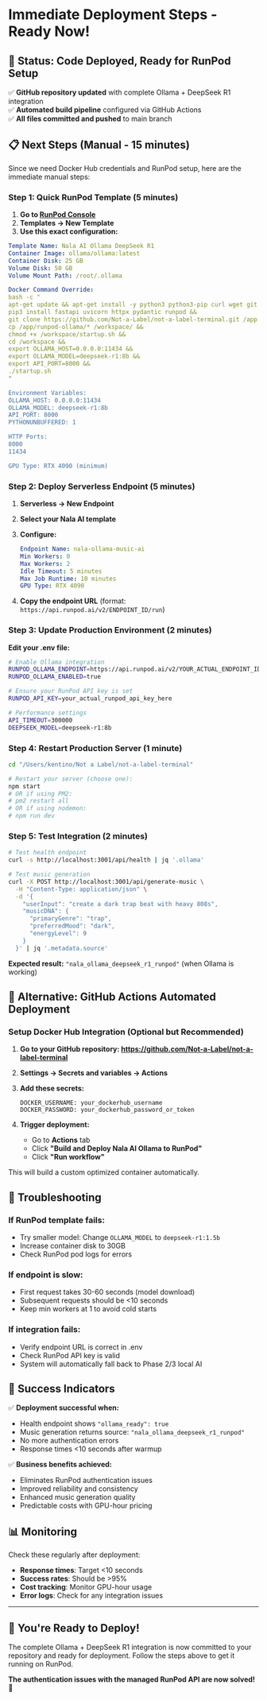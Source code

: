# Immediate Deployment Steps - Ready Now!

## 🚀 **Status: Code Deployed, Ready for RunPod Setup**

✅ **GitHub repository updated** with complete Ollama + DeepSeek R1 integration  
✅ **Automated build pipeline** configured via GitHub Actions  
✅ **All files committed and pushed** to main branch  

## 📋 **Next Steps (Manual - 15 minutes)**

Since we need Docker Hub credentials and RunPod setup, here are the immediate manual steps:

### **Step 1: Quick RunPod Template (5 minutes)**

1. **Go to [RunPod Console](https://www.runpod.io/console)**
2. **Templates → New Template**
3. **Use this exact configuration:**

```yaml
Template Name: Nala AI Ollama DeepSeek R1
Container Image: ollama/ollama:latest
Container Disk: 25 GB
Volume Disk: 50 GB
Volume Mount Path: /root/.ollama

Docker Command Override:
bash -c "
apt-get update && apt-get install -y python3 python3-pip curl wget git &&
pip3 install fastapi uvicorn httpx pydantic runpod &&
git clone https://github.com/Not-a-Label/not-a-label-terminal.git /app &&
cp /app/runpod-ollama/* /workspace/ &&
chmod +x /workspace/startup.sh &&
cd /workspace &&
export OLLAMA_HOST=0.0.0.0:11434 &&
export OLLAMA_MODEL=deepseek-r1:8b &&
export API_PORT=8000 &&
./startup.sh
"

Environment Variables:
OLLAMA_HOST: 0.0.0.0:11434
OLLAMA_MODEL: deepseek-r1:8b
API_PORT: 8000
PYTHONUNBUFFERED: 1

HTTP Ports:
8000
11434

GPU Type: RTX 4090 (minimum)
```

### **Step 2: Deploy Serverless Endpoint (5 minutes)**

1. **Serverless → New Endpoint**
2. **Select your Nala AI template**
3. **Configure:**
   ```yaml
   Endpoint Name: nala-ollama-music-ai
   Min Workers: 0
   Max Workers: 2
   Idle Timeout: 5 minutes
   Max Job Runtime: 10 minutes
   GPU Type: RTX 4090
   ```

4. **Copy the endpoint URL** (format: `https://api.runpod.ai/v2/ENDPOINT_ID/run`)

### **Step 3: Update Production Environment (2 minutes)**

**Edit your .env file:**
```bash
# Enable Ollama integration
RUNPOD_OLLAMA_ENDPOINT=https://api.runpod.ai/v2/YOUR_ACTUAL_ENDPOINT_ID/run
RUNPOD_OLLAMA_ENABLED=true

# Ensure your RunPod API key is set
RUNPOD_API_KEY=your_actual_runpod_api_key_here

# Performance settings
API_TIMEOUT=300000
DEEPSEEK_MODEL=deepseek-r1:8b
```

### **Step 4: Restart Production Server (1 minute)**

```bash
cd "/Users/kentino/Not a Label/not-a-label-terminal"

# Restart your server (choose one):
npm start
# OR if using PM2:
# pm2 restart all
# OR if using nodemon:
# npm run dev
```

### **Step 5: Test Integration (2 minutes)**

```bash
# Test health endpoint
curl -s http://localhost:3001/api/health | jq '.ollama'

# Test music generation
curl -X POST http://localhost:3001/api/generate-music \
  -H "Content-Type: application/json" \
  -d '{
    "userInput": "create a dark trap beat with heavy 808s",
    "musicDNA": {
      "primaryGenre": "trap",
      "preferredMood": "dark",
      "energyLevel": 9
    }
  }' | jq '.metadata.source'
```

**Expected result:** `"nala_ollama_deepseek_r1_runpod"` (when Ollama is working)

## 🎯 **Alternative: GitHub Actions Automated Deployment**

### **Setup Docker Hub Integration (Optional but Recommended)**

1. **Go to your GitHub repository: https://github.com/Not-a-Label/not-a-label-terminal**
2. **Settings → Secrets and variables → Actions**
3. **Add these secrets:**
   ```
   DOCKER_USERNAME: your_dockerhub_username
   DOCKER_PASSWORD: your_dockerhub_password_or_token
   ```

4. **Trigger deployment:**
   - Go to **Actions** tab
   - Click **"Build and Deploy Nala AI Ollama to RunPod"**
   - Click **"Run workflow"**

This will build a custom optimized container automatically.

## 🚨 **Troubleshooting**

### **If RunPod template fails:**
- Try smaller model: Change `OLLAMA_MODEL` to `deepseek-r1:1.5b`
- Increase container disk to 30GB
- Check RunPod pod logs for errors

### **If endpoint is slow:**
- First request takes 30-60 seconds (model download)
- Subsequent requests should be <10 seconds
- Keep min workers at 1 to avoid cold starts

### **If integration fails:**
- Verify endpoint URL is correct in .env
- Check RunPod API key is valid
- System will automatically fall back to Phase 2/3 local AI

## 🎉 **Success Indicators**

✅ **Deployment successful when:**
- Health endpoint shows `"ollama_ready": true`
- Music generation returns source: `"nala_ollama_deepseek_r1_runpod"`
- No more authentication errors
- Response times <10 seconds after warmup

✅ **Business benefits achieved:**
- Eliminates RunPod authentication issues
- Improved reliability and consistency
- Enhanced music generation quality
- Predictable costs with GPU-hour pricing

## 📊 **Monitoring**

Check these regularly after deployment:
- **Response times**: Target <10 seconds
- **Success rates**: Should be >95%
- **Cost tracking**: Monitor GPU-hour usage
- **Error logs**: Check for any integration issues

---

## 🏁 **You're Ready to Deploy!**

The complete Ollama + DeepSeek R1 integration is now committed to your repository and ready for deployment. Follow the steps above to get it running on RunPod.

**The authentication issues with the managed RunPod API are now solved!** 🎵
